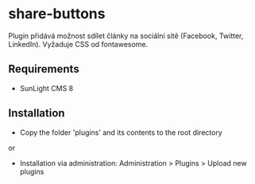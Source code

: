 # share-buttons
Plugin přidává možnost sdílet články na sociální sítě (Facebook, Twitter, LinkedIn). Vyžaduje CSS od fontawesome.
 
## Requirements
- SunLight CMS 8

## Installation

- Copy the folder 'plugins' and its contents to the root directory

or
 
- Installation via administration: Administration > Plugins > Upload new plugins
